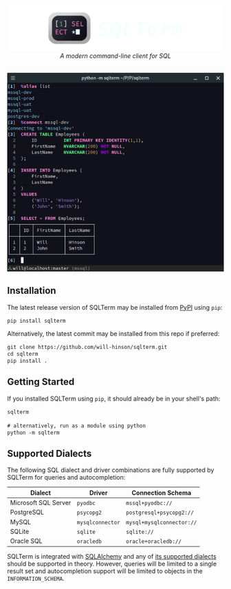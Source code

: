 <div align="center">
    <img src="https://github.com/will-hinson/sqlterm/blob/main/resources/banner.png?raw=true" />
    <em>A modern command-line client for SQL</em>
</div>

<br />

![An example SQLTerm session](https://github.com/will-hinson/sqlterm/blob/main/resources/example-session3.png?raw=true)

## Installation
The latest release version of SQLTerm may be installed from [PyPI](https://pypi.org/project/sqlterm/) using `pip`:

```shell
pip install sqlterm
```

Alternatively, the latest commit may be installed from this repo if preferred:

```
git clone https://github.com/will-hinson/sqlterm.git
cd sqlterm
pip install .
```

## Getting Started
If you installed SQLTerm using `pip`, it should already be in your shell's path:

```shell
sqlterm

# alternatively, run as a module using python
python -m sqlterm
```

## Supported Dialects
The following SQL dialect and driver combinations are fully supported by SQLTerm for queries and autocompletion:

| Dialect              | Driver           | Connection Schema         |
| -------------------- | ---------------- | ------------------------- |
| Microsoft SQL Server | `pyodbc`         | `mssql+pyodbc://`         |
| PostgreSQL           | `psycopg2`       | `postgresql+psycopg2://`  |
| MySQL                | `mysqlconnector` | `mysql+mysqlconnector://` |
| SQLite               | `sqlite`         | `sqlite://`               |
| Oracle SQL           | `oracledb`       | `oracle+oracledb://`      |

SQLTerm is integrated with [SQLAlchemy](https://github.com/sqlalchemy/sqlalchemy) and any of [its supported dialects](https://docs.sqlalchemy.org/en/20/dialects/) should be supported in theory. However, queries will be limited to a single result set and autocompletion support will be limited to objects in the `INFORMATION_SCHEMA`. 